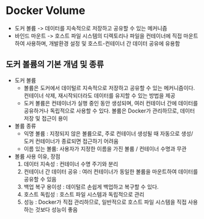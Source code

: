 # Docker Volume
- 도커 볼륨 -> 데이터를 지속적으로 저장하고 공유할 수 있는 메커니즘
- 바인드 마운트 -> 호스트 파일 시스템의 디렉토리나 파일을 컨테이너에 직접 마운트하여 사용하며, 개발환경 설정 및 호스트-컨테이너 간 데이터 공유에 유용함

## 도커 볼륨의 기본 개념 및 종류
- 도커 볼륨
  - 볼륨은 도커에서 데이털르 지속적으로 저장하고 공유할 수 있는 메커니즘이다. 컨테이너 삭제, 재시작되더라도 데이터를 유지할 수 있는 방법을 제공
  - 도커 볼륨은 컨테이너가 실행 중인 동안 생성되며, 여러 컨테이너 간에 데이터를 공유하거나 독립적으로 사용할 수 있다. 볼륨은 Docker가 관리하므로, 데이터 저장 및 접근이 용이
- 볼륨 종류
  - 익명 볼륨 : 지정되지 않은 볼륨으로, 주로 컨테이너 생성될 때 자동으로 생성/ 도커 컨테이너가 종료되면 접근하기 어려움
  - 이름 있는 볼륨: 사용자가 지정한 이름을 가진 볼륨 / 컨테이너 수명과 무관
- 볼륨 사용 이유, 장점
  1. 데이터 지속성 : 컨테이너 수명 주기와 분리
  2. 컨테이너 간 데이터 공유 : 여러 컨테이너가 동일한 볼륨을 마운트하여 데이터를 공유할 수 있음 
  3. 백업 복구 용이성 : 데이털르 손쉽게 백업하고 복구할 수 있다.
  4. 호스트 독립성 : 호스트 파일 시스템과 독립적으로 관리 
  5. 성능 : Docker가 직접 관리하므로, 일반적으로 호스트 파일 시스템을 직접 사용하는 것보다 성능이 좋음

